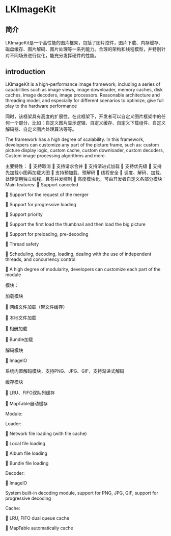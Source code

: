 # LKImageKit
## 简介
LKImageKit是一个高性能的图片框架，包括了图片控件，图片下载、内存缓存、磁盘缓存、图片解码、图片处理等一系列能力。合理的架构和线程模型，并特别针对不同场景进行优化，能充分发挥硬件的性能。

## introduction
LKImageKit is a high-performance image framework, including a series of capabilities such as image views, image downloader, memory caches, disk caches, image decoders, image processors. Reasonable architecture and threading model, and especially for different scenarios to optimize, give full play to the hardware performance

同时，该框架具有高度的扩展性。在此框架下，开发者可以自定义图片框架中的任何一个部分，比如：自定义图片显示逻辑、自定义缓存、自定义下载组件、自定义解码器、自定义图片处理算法等等。

The framework has a high degree of scalability. In this framework, developers can customize any part of the picture frame, such as: custom picture display logic, custom cache, custom downloader, custom decoders, Custom image processing algorithms and more.

主要特性：
	支持取消
	支持请求合并
	支持渐进式加载
	支持优先级
	支持先加载小图再加载大图
	支持预加载、预解码
	线程安全
	调度、解码、加载、处理使用独立线程、且有并发控制
	高度模块化，可由开发者自定义各部分模块
`	Main features:
	Support canceled

	Support for the request of the merger

	Support for progressive loading

	Support priority

	Support the first load the thumbnail and then load the big picture

	Support for preloading, pre-decoding

	Thread safety

	Scheduling, decoding, loading, dealing with the use of independent threads, and concurrency control

	A high degree of modularity, developers can customize each part of the module

模块：

加载模块

	网络文件加载（带文件缓存）

	本地文件加载

	相册加载

	Bundle加载

解码模块

	ImageIO

系统内置解码模块，支持PNG、JPG、GIF，支持渐进式解码

缓存模块

	LRU、FIFO双队列缓存

	MapTable自动缓存

Module:

Loader:

	Network file loading (with file cache)

	Local file loading

	Album file loading

	Bundle file loading

Decoder:

	ImageIO

System built-in decoding module, support for PNG, JPG, GIF, support for progressive decoding

Cache:

	LRU, FIFO dual queue cache

	MapTable automatically cache
